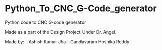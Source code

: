 # Python_To_CNC_G-Code_generator
Python code to CNC G-code generator
<p>
Made as a part of the Design Project Under Dr. Angel.
</p>
<p>
Made by:
  - Ashish Kumar Jha
  - Gandavaram Hoshika Reddy
